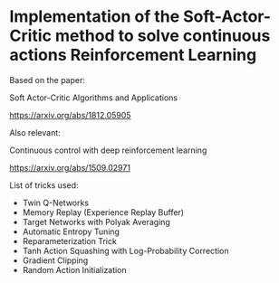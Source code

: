 # Implementation of the Soft-Actor-Critic method to solve continuous actions Reinforcement Learning
Based on the paper:

Soft Actor-Critic Algorithms and Applications

https://arxiv.org/abs/1812.05905

Also relevant:

Continuous control with deep reinforcement learning

https://arxiv.org/abs/1509.02971

List of tricks used:
- Twin Q-Networks
- Memory Replay (Experience Replay Buffer)
- Target Networks with Polyak Averaging
- Automatic Entropy Tuning
- Reparameterization Trick
- Tanh Action Squashing with Log-Probability Correction
- Gradient Clipping
- Random Action Initialization

